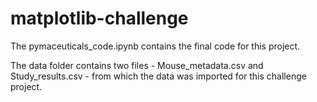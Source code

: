 # matplotlib-challenge

The pymaceuticals_code.ipynb contains the final code for this project.

The data folder contains two files - Mouse_metadata.csv and Study_results.csv - from which the data was imported for this challenge project.
